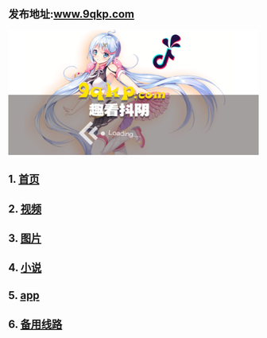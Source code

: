 ## 发布地址:www.9qkp.com

 [ ![Image](bg.png)](http://app.9qkp.com)

## 1.  [首页](http://www.susen7.com)
## 2.  [视频](http://www.susen7.com/vod/type/id/1.html)
## 3.  [图片](http://www.susen7.com/art/type/id/2.html)
## 4.  [小说](http://www.susen7.com/art/type/id/3.html)
## 5.  [app](http://app.9qkp.com)
## 6.  [备用线路](http://vip.susen7.com)


